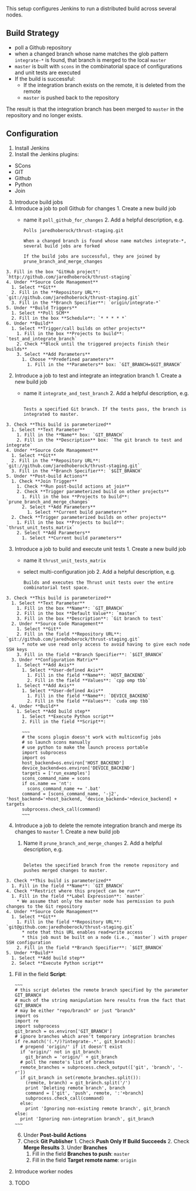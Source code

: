 This setup configures Jenkins to run a distributed build across several nodes.

Build Strategy
--------------
  * poll a Github repository
  * when a changed branch whose name matches the glob pattern `integrate-*` is found, that branch is merged to the local `master`
  * `master` is built with `scons` in the combinatorial space of configurations and unit tests are executed
  * If the build is successful:
    * If the integration branch exists on the remote, it is deleted from the remote
    * `master` is pushed back to the repository

The result is that the integration branch has been merged to `master` in the repository and no longer exists.

Configuration
-------------

1. Install Jenkins
2. Install the Jenkins plugins: 
  * SCons
  * GIT
  * Github
  * Python
  * Join
3. Introduce build jobs
  1. Introduce a job to poll Github for changes
    1. Create a new build job
      * name it `poll_github_for_changes`
    2. Add a helpful description, e.g.
  
          ~~~
          Polls jaredhoberock/thrust-staging.git
  
          When a changed branch is found whose name matches integrate-*, several build jobs are forked
  
          If the build jobs are successful, they are joined by prune_branch_and_merge_changes
          ~~~

    3. Fill in the box "GitHub project": `http://github.com/jaredhoberock/thrust-staging`
    4. Under **Source Code Management**
      1. Select **Git**
      2. Fill in the **Repository URL**: `git://github.com/jaredhoberock/thrust-staging.git`
      3. Fill in the **Branch Specifier**: `origin/integrate-*`
    5. Under **Build Triggers**
      1. Select **Poll SCM**
      2. Fill in the box **Schedule**: `* * * * *`
    6. Under **Build**
      1. Select **Trigger/call builds on other projects**
        1. Fill in the box **Projects to build**: `test_and_integrate_branch`
        2. Check **Block until the triggered projects finish their builds**
        3. Select **Add Parameters**
          1. Choose **Predefined parameters**
            1. Fill in the **Parameters** box: `GIT_BRANCH=$GIT_BRANCH`
  2. Introduce a job to test and integrate an integration branch
    1. Create a new build job
      * name it `integrate_and_test_branch`
    2. Add a helpful description, e.g.

        ~~~  

        Tests a specified Git branch. If the tests pass, the branch is integrated to master.
        ~~~
        
    3. Check **This build is parameterized**
      1. Select **Text Parameter**
        1. Fill in the **Name** box: `GIT_BRANCH`
        2. Fill in the **Description** box: `The git branch to test and integrate`
    4. Under **Source Code Management**
      1. Select **Git**
      2. Fill in the **Repository URL**: `git://github.com/jaredhoberock/thrust-staging.git`
      3. Fill in the **Branch Specifier**: `$GIT_BRANCH`
    5. Under **Post-build Actions**
      1. Check **Join Trigger**
        1. Check **Run post-build actions at join**
        2. Check **Trigger parameterized build on other projects**
          1. Fill in the box **Projects to build**: `prune_branch_and_merge_changes`
          2. Select **Add Parameters**
            1. Select **Current build parameters**
      2. Check **Trigger parameterized builds on other projects**
        1. Fill in the box **Projects to build**: `thrust_unit_tests_matrix`
        2. Select **Add Parameters**
          1. Select **Current build parameters**
  3. Introduce a job to build and execute unit tests
    1. Create a new build job
      * name it `thrust_unit_tests_matrix`
      * select multi-configuration job
    2. Add a helpful description, e.g.
  
          ~~~
          Builds and executes the Thrust unit tests over the entire combinatorial test space.
          ~~~  

    3. Check **This build is parameterized**
      1. Select **Text Parameter**
        1. Fill in the box **Name**: `GIT_BRANCH`
        2. Fill in the box **Default Value**: `master`
        3. Fill in the box **Description**: `Git branch to test`
      2. Under **Source Code Management**
        1. Select **Git**
        2. Fill in the field **Repository URL**: `git://github.com/jaredhoberock/thrust-staging.git`
          * note we use read only access to avoid having to give each node SSH keys
        3. Fill in the field **Branch Specifier**: `$GIT_BRANCH`
      3. Under **Configuration Matrix**
        1. Select **Add Axis**
          1. Select **User-defined Axis**
            1. Fill in the field **Name**: `HOST_BACKEND`
            2. Fill in the field **Values**: `cpp omp tbb`
        1. Select **Add Axis**
          1. Select **User-defined Axis**
            1. Fill in the field **Name**: `DEVICE_BACKEND`
            2. Fill in the field **Values**: `cuda omp tbb`
      4. Under **Build**
        1. Select **Add build step**
          1. Select **Execute Python script**
          2. Fill in the field **Script**:

          ~~~
          # the scons plugin doesn't work with multiconfig jobs
          # so launch scons manually
          # use python to make the launch process portable
          import subprocess
          import os
          host_backend=os.environ['HOST_BACKEND']
          device_backend=os.environ['DEVICE_BACKEND']
          targets = ['run_examples']
          scons_command_name = scons
          if os.name == 'nt':
            scons_command_name += '.bat'
          command = [scons_command_name, '-j2', 'host_backend='+host_backend, 'device_backend='+device_backend] + targets
          subprocess.check_call(command)
          ~~~
  
  4. Introduce a job to delete the remote integration branch and merge its changes to `master`
    1. Create a new build job
      1. Name it `prune_branch_and_merge_changes`
    2. Add a helpful description, e.g.

          ~~~  

          Deletes the specified branch from the remote repository and pushes merged changes to master.
          ~~~
          
  
    3. Check **This build is parameterized**
      1. Fill in the field **Name**: `GIT_BRANCH`
    4. Check **Restrict where this project can be run**
      1. Fill in the field **Label Expression**: `master`
        * We assume that only the master node has permission to push changes to the Git repository
    4. Under **Source Code Management**
      1. Select **Git**
        1. Fill in the field **Repository URL**: `git@github.com:jaredhoberock/thrust-staging.git`
          * note that this URL enables read+write access
          * this job must be built on a node (i.e., `master`) with proper SSH configuration
        2. Fill in the field **Branch Specifier**: `$GIT_BRANCH`
    5. Under **Build**
      1. Select **Add build step**
      2. Select **Execute Python script**
 1. Fill in the field **Script**:
 
        ~~~
        # this script deletes the remote branch specified by the parameter GIT_BRANCH
        # much of the string manipulation here results from the fact that GIT_BRANCH
        # may be either "repo/branch" or just "branch"
        import os
        import re
        import subprocess
        git_branch = os.environ['GIT_BRANCH']
        # ignore branches which aren't temporary integration branches
        if re.match('(.*/)?integrate-.*', git_branch):
          # prepend 'origin/' if it doesn't exist
          if 'origin/' not in git_branch:
            git_branch = 'origin/' + git_branch
          # poll the remote's list of branches
          remote_branches = subprocess.check_output(['git', 'branch', '-r'])
          if git_branch in set(remote_branches.split()):
            (remote, branch) = git_branch.split('/')
            print 'Deleting remote branch', branch
            command = ['git', 'push', remote, ':'+branch]
            subprocess.check_call(command)
          else:
            print 'Ignoring non-existing remote branch', git_branch
        else:
          print 'Ignoring non-integration branch', git_branch
        ~~~

    6. Under **Post-build Actions**
      1. Check **Git Publisher**
        1. Check **Push Only If Build Succeeds**
        2. Check **Merge Results**
        3. Under **Branches**
          1. Fill in the field **Branches to push**: `master`
          2. Fill in the field **Target remote name**: `origin`
4. Introduce worker nodes 
  1. TODO

